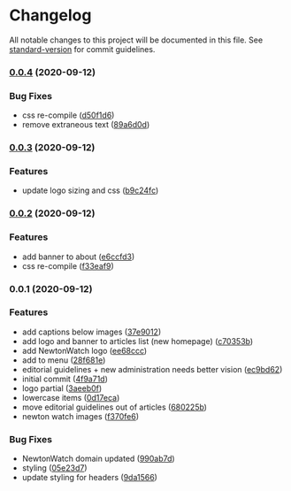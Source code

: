 # Changelog

All notable changes to this project will be documented in this file. See [standard-version](https://github.com/conventional-changelog/standard-version) for commit guidelines.

### [0.0.4](https://github.com/NewtonWatch/newtonwatch.org/compare/v0.0.3...v0.0.4) (2020-09-12)


### Bug Fixes

* css re-compile ([d50f1d6](https://github.com/NewtonWatch/newtonwatch.org/commit/d50f1d6cd4181490ad6484e775b5071a8b12cf66))
* remove extraneous text ([89a6d0d](https://github.com/NewtonWatch/newtonwatch.org/commit/89a6d0da753585c4e5fd141fe01634899ac89b89))

### [0.0.3](https://github.com/NewtonWatch/newtonwatch.org/compare/v0.0.2...v0.0.3) (2020-09-12)


### Features

* update logo sizing and css ([b9c24fc](https://github.com/NewtonWatch/newtonwatch.org/commit/b9c24fcb68251e9dc5620d2e9a6c66b3809d2033))

### [0.0.2](https://github.com/NewtonWatch/newtonwatch.org/compare/v0.0.1...v0.0.2) (2020-09-12)


### Features

* add banner to about ([e6ccfd3](https://github.com/NewtonWatch/newtonwatch.org/commit/e6ccfd3a359d9625f4cda59b3da3e224a35907f9))
* css re-compile ([f33eaf9](https://github.com/NewtonWatch/newtonwatch.org/commit/f33eaf9f7a1c74eba842568cc45bf9a1268544ce))

### 0.0.1 (2020-09-12)


### Features

* add captions below images ([37e9012](https://github.com/NewtonWatch/newtonwatch.org/commit/37e901269db8bc04dafcf84f89667a1ecd8414a7))
* add logo and banner to articles list (new homepage) ([c70353b](https://github.com/NewtonWatch/newtonwatch.org/commit/c70353b23068def09008aad446e1f80475b8faac))
* add NewtonWatch logo ([ee68ccc](https://github.com/NewtonWatch/newtonwatch.org/commit/ee68cccdab2c8be9ab527b50204dfdb27de12e46))
* add to menu ([28f681e](https://github.com/NewtonWatch/newtonwatch.org/commit/28f681e4b7bb0e46beacb7570e0a069c5390a905))
* editorial guidelines + new administration needs better vision ([ec9bd62](https://github.com/NewtonWatch/newtonwatch.org/commit/ec9bd62aa31e744cf13330bf0cc57f66b949cddc))
* initial commit ([4f9a71d](https://github.com/NewtonWatch/newtonwatch.org/commit/4f9a71def57c84c36b843be0b43a8ccb4d67b426))
* logo partial ([3aeeb0f](https://github.com/NewtonWatch/newtonwatch.org/commit/3aeeb0f80e41330ff2f07d372e5d1242bd14b2a7))
* lowercase items ([0d17eca](https://github.com/NewtonWatch/newtonwatch.org/commit/0d17ecaa1f74e08ef177fcf9c645a0c30c5fae32))
* move editorial guidelines out of articles ([680225b](https://github.com/NewtonWatch/newtonwatch.org/commit/680225bd4c6c7751f7bb0c9cb8684992ed7c04b3))
* newton watch images ([f370fe6](https://github.com/NewtonWatch/newtonwatch.org/commit/f370fe646c34818f38d063f320d255d0f6f6b059))


### Bug Fixes

* NewtonWatch domain updated ([990ab7d](https://github.com/NewtonWatch/newtonwatch.org/commit/990ab7d624d2be1f216b3f8ff12a693f0d66cc70))
* styling ([05e23d7](https://github.com/NewtonWatch/newtonwatch.org/commit/05e23d73bc955ad26b20356781d90f70042e6170))
* update styling for headers ([9da1566](https://github.com/NewtonWatch/newtonwatch.org/commit/9da1566bbdba5d389a4330649ea25991d4e575b6))
